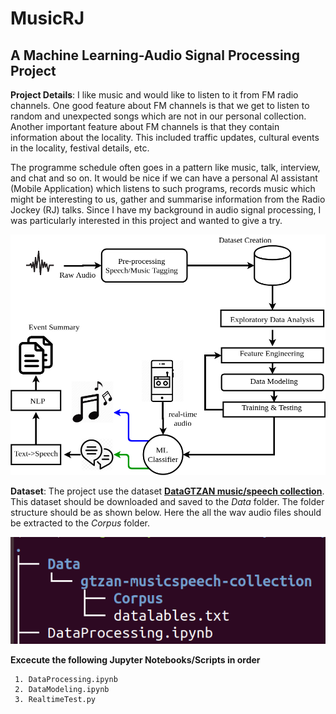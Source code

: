 
# MusicRJ

## A Machine Learning-Audio Signal Processing Project

**Project Details**: I like music and would like to listen to it from FM radio channels. One good feature about FM channels is that we get to listen to random and unexpected songs which are not in our personal collection. Another important feature about FM channels is that they contain information about the locality. This included traffic updates, cultural events in the locality, festival details, etc. 

The programme schedule often goes in a pattern like music, talk, interview, and chat and so on. It would be nice if we can have a personal AI assistant (Mobile Application) which listens to such programs, records music which might be interesting to us, gather and summarise information from the Radio Jockey (RJ) talks. Since I have my background in audio signal processing, I was particularly interested in this project and wanted to give a try. 

![Block Diagram](https://github.com/cksajil/MusicRJ/blob/master/Images/BlockDGMSmall.png)

**Dataset**: The project use the dataset **[DataGTZAN music/speech collection](http://opihi.cs.uvic.ca/sound/music_speech.tar.gz)**. This dataset should be downloaded and saved to the *Data* folder. The folder structure should be as shown below. Here the all the wav audio files should be extracted to the *Corpus* folder.

![Folder Structure](https://github.com/cksajil/MusicRJ/blob/master/Images/Folders.png)


**Excecute the following Jupyter Notebooks/Scripts in order**

	 1. DataProcessing.ipynb
	 2. DataModeling.ipynb
	 3. RealtimeTest.py



